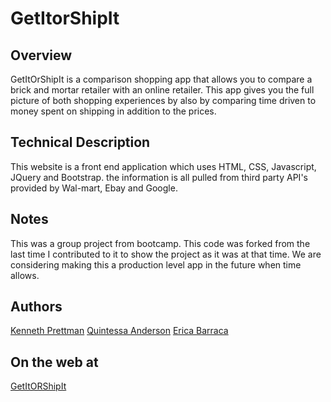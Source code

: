 # GetItorShipIt 

## Overview
GetItOrShipIt is a comparison shopping app that allows you to compare a brick and mortar retailer with an online retailer. This app gives you the full picture of both shopping experiences by also by comparing time driven to money spent on shipping in addition to the prices.

## Technical Description
This website is a front end application which uses HTML, CSS, Javascript, JQuery and Bootstrap. the information is all pulled from third party API's provided by Wal-mart, Ebay and Google.

## Notes
This was a group project from bootcamp. This code was forked from the last time I contributed to it to show the project as it was at that time. We are considering making this a production level app in the future when time allows.

## Authors
[Kenneth Prettman](https://github.com/KentsCode)
[Quintessa Anderson](https://github.com/GrandSuccess87)
[Erica Barraca](https://github.com/ebarraca)

## On the web at 
[GetItORShipIt](http://quintessacanderson.com/)
